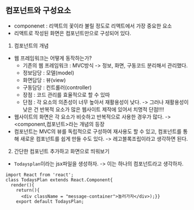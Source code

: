 ## 컴포넌트와 구성요소
- componenet : 리액트의 꽃이라 불릴 정도로 리액트에서 가장 중요한 요소
- 리액트로 작성된 화면은 컴포넌트만으로 구성되어 있다.

1. 컴포넌트의 개념
  - 웹 프레임워크는 어떻게 동작하는가?
    - 기존의 웹 프레임워크 : MVC방식 -> 정보, 화면, 구동코드 분리해서 관리했다.
    - 정보담당 : 모델(model)
    - 화면담당 : 뷰(view)
    - 구동담당 : 컨트롤러(controller)
    - 장점 : 코드 관리를 효율적으로 할 수 있따
    - 단점 : 각 요소의 의존성이 너무 높아서 재활용성이 낮다. -> 그러나 재활용성이 낮은 건 반복적 요소가 많은 웹사이트 제작에 있어서 치명적 단점!!!!
 - 웹사이트의 화면은 각 요소가 비슷하고 반복적으로 사용한 경우가 많다. -> <component,컴포넌트>라는 개념의 등장
 - 컴포넌트는 MVC의 뷰를 독립적으로 구성하여 재사용도 할 수 있고, 컴포넌트를 통해 새로운 컴포넌트를 쉽게 만들 수도 있다. -> 레고블록조립이라고 생각하면 된다.
 
 2. 간단한 컴포넌트 추가하고 화면으로 띄워보기
  - `Todaysplan`이라는 jsx파일을 생성하자. -> 이는 하나의 컴포넌트라고 생각하자.
  ```
  import React from 'react';
  class TodaysPlan extends React.Component{
    render(){
      return(){
        <div className = "message-container">놀러가자</div>);}}
      export default TodaysPlan;
